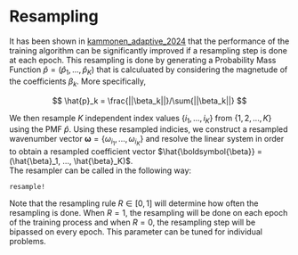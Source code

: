 # Resampling
It has been shown in [kammonen_adaptive_2024](@cite) that the performance of the training algorithm can be significantly improved if a resampling step is done at each epoch. This resampling is done by generating a Probability Mass Function $\hat{p} = (\hat{p}_1, ... , \hat{p}_K)$ that is calculuated by considering the magnetude of the coefficients $\beta_k$. More specifically,

$$ \hat{p}_k = \frac{||\beta_k||}/\sum{||\beta_k||} $$

We then resample $K$ independent index values $\{i_1, ..., i_K\}$ from $\{1, 2, ..., K\}$ using the PMF $\hat{p}$. Using these resampled indicies, we construct a resampled wavenumber vector $\boldsymbol{\omega} = \{\omega_{i_1}, ..., \omega_{i_K}\}$ and resolve the linear system in order to obtain a resampled coefficient vector $\hat{\boldsymbol{\beta}} = (\hat{\beta}_1, ..., \hat{\beta}_K)$.  
The resampler can be called in the following way:

```@docs
resample!
```

Note that the resampling rule $R \in [0,1]$ will determine how often the resampling is done. When $R = 1$, the resampling will be done on each epoch of the training process and when $R = 0$, the resampling step will be bipassed on every epoch. This parameter can be tuned for individual problems.